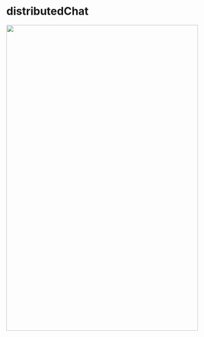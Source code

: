 # distributedChat




<img src="https://user-images.githubusercontent.com/40745827/94462492-d7040400-0178-11eb-8797-6a3a4d524651.png" width="500" height="800">
